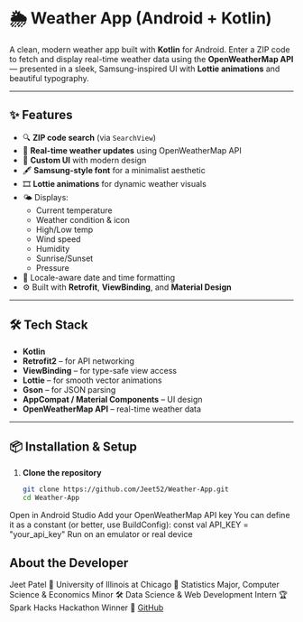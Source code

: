 # 🌦️ Weather App (Android + Kotlin)

A clean, modern weather app built with **Kotlin** for Android. Enter a ZIP code to fetch and display real-time weather data using the **OpenWeatherMap API** — presented in a sleek, Samsung-inspired UI with **Lottie animations** and beautiful typography.

---

## ✨ Features

- 🔍 **ZIP code search** (via `SearchView`)
- 📡 **Real-time weather updates** using OpenWeatherMap API
- 🌈 **Custom UI** with modern design
- 🖋️ **Samsung-style font** for a minimalist aesthetic
- 🎞️ **Lottie animations** for dynamic weather visuals
- 🌤️ Displays:
  - Current temperature
  - Weather condition & icon
  - High/Low temp
  - Wind speed
  - Humidity
  - Sunrise/Sunset
  - Pressure
- 🧭 Locale-aware date and time formatting
- ⚙️ Built with **Retrofit**, **ViewBinding**, and **Material Design**

---

## 🛠️ Tech Stack

- **Kotlin**
- **Retrofit2** – for API networking
- **ViewBinding** – for type-safe view access
- **Lottie** – for smooth vector animations
- **Gson** – for JSON parsing
- **AppCompat / Material Components** – UI design
- **OpenWeatherMap API** – real-time weather data

---

## 📦 Installation & Setup

1. **Clone the repository**
   ```bash
   git clone https://github.com/Jeet52/Weather-App.git
   cd Weather-App
Open in Android Studio
Add your OpenWeatherMap API key
You can define it as a constant (or better, use BuildConfig):
const val API_KEY = "your_api_key"
Run on an emulator or real device


## About the Developer
Jeet Patel
📍 University of Illinois at Chicago
🧠 Statistics Major, Computer Science & Economics Minor
🛠️ Data Science & Web Development Intern
🏆 Spark Hacks Hackathon Winner
🔗 [GitHub](https://github.com/Jeet52)
